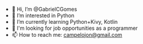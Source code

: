 - 👋 Hi, I’m @GabrielCGomes
- 👀 I’m interested in Python 
- 🌱 I’m currently learning Python+Kivy, Kotlin
- 💞️ I'm looking for job opportunities as a programmer
- 📫 How to reach me: campelojon@gmail.com

<!---
GabrielCGomes/GabrielCGomes is a ✨ special ✨ repository because its `README.md` (this file) appears on your GitHub profile.
You can click the Preview link to take a look at your changes.
--->
